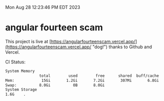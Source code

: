 Mon Aug 28 12:23:46 PM EDT 2023

# angular fourteen scam


This project is live at [https://angularfourteenscam.vercel.app/](https://angularfourteenscam.vercel.app/ "dog!") thanks to Github and Vercel.

CI Status: 

```bash
System Memory
               total        used        free      shared  buff/cache   available
Mem:            15Gi       1.2Gi       7.2Gi       307Mi       6.8Gi        13Gi
Swap:          8.0Gi          0B       8.0Gi
System Storage
1.6G	.
